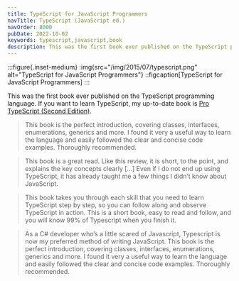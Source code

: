 ```yaml
---
title: TypeScript for JavaScript Programmers
navTitle: TypeScript (JavaScript ed.)
navOrder: 8000
pubDate: 2022-10-02
keywords: typescript,javascript,book
description: This was the first book ever published on the TypeScript programming language.
---
```


:::figure{.inset-medium}
:img{src="/img/2015/07/typescript.png" alt="TypeScript for JavaScript Programmers"}
::figcaption[TypeScript for JavaScript Programmers]
:::

This was the first book ever published on the TypeScript programming language. If you want to learn TypeScript, my up-to-date book is [Pro TypeScript (Second Edition)](/publications/pro-typescript/).

> This book is the perfect introduction, covering classes, interfaces, enumerations, generics and more. I found it very a useful way to learn the language and easily followed the clear and concise code examples. Thoroughly recommended.

> This book is a great read. Like this review, it is short, to the point, and explains the key concepts clearly \[…\] Even if I do not end up using TypeScript, it has already taught me a few things I didn’t know about JavaScript.

> This book takes you through each skill that you need to learn TypeScript step by step, so you can follow along and observe TypeScript in action. This is a short book, easy to read and follow, and you will know 99% of Typescript when you finish it.

> As a C# developer who’s a little scared of Javascript, Typescript is now my preferred method of writing JavaScript. This book is the perfect introduction, covering classes, interfaces, enumerations, generics and more. I found it very a useful way to learn the language and easily followed the clear and concise code examples. Thoroughly recommended.